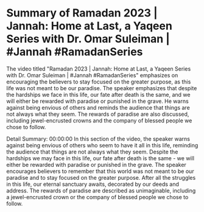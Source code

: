 # Summary of Ramadan 2023 | Jannah: Home at Last, a Yaqeen Series with Dr. Omar Suleiman | #Jannah #RamadanSeries

The video titled "Ramadan 2023 | Jannah: Home at Last, a Yaqeen Series with Dr. Omar Suleiman | #Jannah #RamadanSeries" emphasizes on encouraging the believers to stay focused on the greater purpose, as this life was not meant to be our paradise. The speaker emphasizes that despite the hardships we face in this life, our fate after death is the same, and we will either be rewarded with paradise or punished in the grave. He warns against being envious of others and reminds the audience that things are not always what they seem. The rewards of paradise are also discussed, including jewel-encrusted crowns and the company of blessed people we chose to follow.

Detail Summary: 
00:00:00
In this section of the video, the speaker warns against being envious of others who seem to have it all in this life, reminding the audience that things are not always what they seem. Despite the hardships we may face in this life, our fate after death is the same - we will either be rewarded with paradise or punished in the grave. The speaker encourages believers to remember that this world was not meant to be our paradise and to stay focused on the greater purpose. After all the struggles in this life, our eternal sanctuary awaits, decorated by our deeds and address. The rewards of paradise are described as unimaginable, including a jewel-encrusted crown or the company of blessed people we chose to follow.

